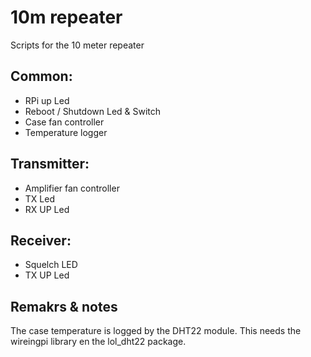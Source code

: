 # 10m repeater

Scripts for the 10 meter repeater

## Common:
- RPi up Led
- Reboot / Shutdown Led & Switch
- Case fan controller
- Temperature logger

## Transmitter:
- Amplifier fan controller
- TX Led
- RX UP Led

## Receiver:
- Squelch LED
- TX UP Led

## Remakrs & notes
The case temperature is logged by the DHT22 module. This needs the wireingpi library en the lol_dht22 package.
